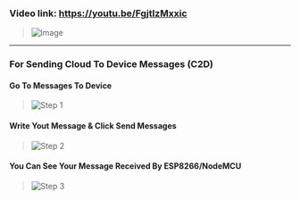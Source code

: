 ### Video link: https://youtu.be/FgjtIzMxxic
> ![Image](https://github.com/user-attachments/assets/5ddbad0f-1d87-400f-a87a-7362903ac536)

---

### For Sending Cloud To Device Messages (C2D)
#### Go To **Messages To Device**
> ![Step 1](https://github.com/user-attachments/assets/9922221d-0ef5-4cd6-9dad-1191e8acd881)

#### Write Yout Message & Click **Send Messages**
> ![Step 2](https://github.com/user-attachments/assets/cee1d655-9664-47f7-8e19-e1f148eed66a)

#### You Can See Your Message Received By ESP8266/NodeMCU
> ![Step 3](https://github.com/user-attachments/assets/92277d69-567c-45f5-973c-430c192da44e)
